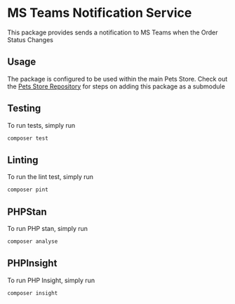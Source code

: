 # MS Teams Notification Service 

This package provides sends a notification to MS Teams when the Order Status Changes

## Usage
The package is configured to be used within the main Pets Store.
Check out the [Pets Store Repository](https://github.com/dbaeka/buckhill-pet-commerce) for steps on adding this package as a submodule

## Testing
To run tests, simply run
```bash
composer test
```

## Linting
To run the lint test, simply run
```bash
composer pint
```

## PHPStan
To run PHP stan, simply run
```bash
composer analyse
```

## PHPInsight
To run PHP Insight, simply run
```bash
composer insight
```